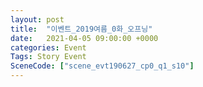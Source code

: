 ```yaml
---
layout: post
title:  "이벤트_2019여름_0화_오프닝"
date:   2021-04-05 09:00:00 +0000
categories: Event
Tags: Story Event
SceneCode: ["scene_evt190627_cp0_q1_s10"]
---
```

